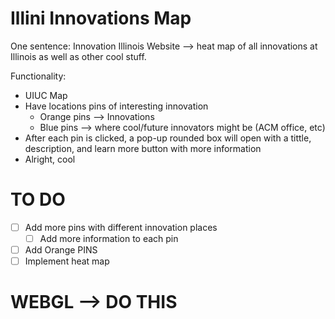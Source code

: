 # Illini Innovations Map

One sentence: Innovation Illinois Website --> heat map of all innovations at Illinois as well as other cool stuff. 

Functionality: 

- UIUC Map
- Have locations pins of interesting innovation
	- Orange pins --> Innovations
	- Blue pins --> where cool/future innovators might be (ACM office, etc)
- After each pin is clicked, a pop-up rounded box will open with a tittle, description, and learn more button with more information
- Alright, cool

# TO DO
* [ ] Add more pins with different innovation places
    * [ ] Add more information to each pin
* [ ] Add Orange PINS
* [ ] Implement heat map

# WEBGL --> DO THIS

